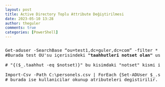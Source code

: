 ```yaml
---
layout: post
title: Active Directory Toplu Attribute Değiştirilmesi
date: 2023-05-10 13:28
author: theguler
comments: true
categories: [PowerShell]
---
```

<!-- wp:image {"id":2148,"sizeSlug":"large","linkDestination":"none","className":"is-resized"} -->
<figure class="wp-block-image size-large is-resized"><img src="https://theguler.wordpress.com/wp-content/uploads/2022/02/powershell-as-admin.webp?w=1024" alt="" class="wp-image-2148" /></figure>
<!-- /wp:image -->

<!-- wp:preformatted -->
<pre class="wp-block-preformatted">Get-aduser -SearchBase “ou=test1,dc=guler,dc=com” -filter * -properties taahhut | where {($_.taahhut -eq $notset)} | Select-Object sAMAccountName,taahhut| Export-Csv C:\personel.csv -NoTypeInformation -Encoding UTF8  
#Burada test OU'su içerisindeki <strong>"taahhutleri notset olan"</strong> userler "personel.csv" dosyasina export edilir.

# "{($_.taahhut -eq $notset)}" bu kisimdaki "notset" kismi ilk asamada <strong>ne ise</strong> o yazilmalidir.

Import-Csv -Path C:\personels.csv | ForEach {Set-ADUser $_.sAMAccountName -Replace @{taahhut=$true}}
# burada ise kullanicilar okunup atributeleri degistirilir. (true yada false)</pre>
<!-- /wp:preformatted -->
